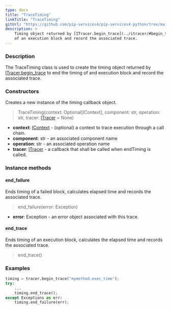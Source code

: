 ```yaml
---
type: docs
title: "TraceTiming"
linkTitle: "TraceTiming"
gitUrl: "https://github.com/pip-services4/pip-services4-python/tree/main/pip-services4-observability-python"
description: >
    Timing object returned by [ITracer.begin_trace](../itracer/#begin_trace) to end the timing
    of an execution block and record the associated trace.
---
```


### Description

The TraceTiming class is used to create the timing object returned by [ITracer.begin_trace](../itracer/#begin_trace) to end the timing of and execution block and record the associated trace.

### Constructors
Creates a new instance of the timing callback object.

> TraceTiming(context: Optional[IContext], component: str, operation: str, tracer: [ITracer](../itracer) = None)

- **context**: [IContext](../../../components/context/icontext) - (optional) a context to trace execution through a call chain.
- **component**: str - an associated component name
- **operation**: str - an associated operation name
- **tracer**: [ITracer](../itracer) - a callback that shall be called when endTiming is called.


### Instance methods

#### end_failure
Ends timing of a failed block, calculates elapsed time
and records the associated trace.

> end_failure(error: Exception)

- **error**: Exception - an error object associated with this trace.


#### end_trace
Ends timing of an execution block, calculates the elapsed time
and records the associated trace.

> end_trace()
 
### Examples

```python
timing = tracer.begin_trace("mymethod.exec_time");
try:
    ...
    timing.end_trace();
except Exceptions as err:
    timing.end_failure(err);
```
